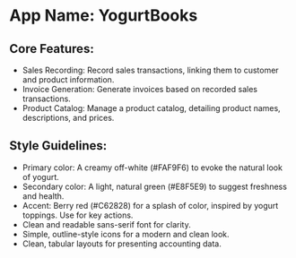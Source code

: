 # **App Name**: YogurtBooks

## Core Features:

- Sales Recording: Record sales transactions, linking them to customer and product information.
- Invoice Generation: Generate invoices based on recorded sales transactions.
- Product Catalog: Manage a product catalog, detailing product names, descriptions, and prices.

## Style Guidelines:

- Primary color: A creamy off-white (#FAF9F6) to evoke the natural look of yogurt.
- Secondary color: A light, natural green (#E8F5E9) to suggest freshness and health.
- Accent: Berry red (#C62828) for a splash of color, inspired by yogurt toppings. Use for key actions.
- Clean and readable sans-serif font for clarity.
- Simple, outline-style icons for a modern and clean look.
- Clean, tabular layouts for presenting accounting data.